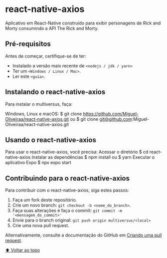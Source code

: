 # react-native-axios
Aplicativo em React-Native construído para exibir personagens de Rick and Morty consumindo a API The Rick and Morty.

## Pré-requisitos

Antes de começar, certifique-se de ter:
* Instalado a versão mais recente de `<nodejs / jdk / yarn>`
* Ter um `<Windows / Linux / Mac>`.
* Ler este `<guia>`.

## Instalando o react-native-axios

Para instalar o multiversus, faça:

Windows, Linux e macOS:
$ git clone https://github.com/Miguel-Oliveiraa/react-native-axios.git
ou
$ git clone git@github.com:Miguel-Oliveiraa/react-native-axios.git

## Usando o react-native-axios

Para usar o react-native-axios, você precisa:
Acessar o diretório
$ cd react-native-axios
Instalar as dependências
$ npm install
ou
$ yarn
Executar o aplicativo Expo
$ npx expo start

## Contribuindo para o react-native-axios

Para contribuir com o react-native-axios, siga estes passos:

1. Faça um fork deste repositório.
2. Crie um novo branch: `git checkout -b <nome_do_branch>`.
3. Faça suas alterações e faça o commit: `git commit -m '<mensagem_do_commit>'`
4. Envie para o branch original: `git push origin multiversus/<local>`
5. Crie uma nova pull request.

Alternativamente, consulte a documentação do GitHub em [Criando uma pull request](https://help.github.com/en/github/collaborating-with-issues-and-pull-requests/creating-a-pull-request).

[⬆ Voltar ao topo](#multiversus)
